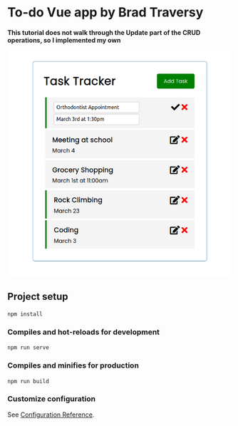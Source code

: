 # To-do Vue app by Brad Traversy  
#### This tutorial does not walk through the Update part of the CRUD operations, so I implemented my own  

![alt text](https://github.com/sseidmed/todo-app-vue/blob/master/todo-vue.png?raw=true)

## Project setup
```
npm install
```

### Compiles and hot-reloads for development
```
npm run serve
```

### Compiles and minifies for production
```
npm run build
```

### Customize configuration
See [Configuration Reference](https://cli.vuejs.org/config/).
